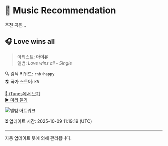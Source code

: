 
# 🎵 Music Recommendation

추천 곡은...

## 🎧 Love wins all  
> 아티스트: **아이유**  
> 앨범: _Love wins all - Single_  

🔍 검색 키워드: `rnb+happy`  
🌎 국가 스토어: `KR`

[🔗 iTunes에서 보기](https://music.apple.com/kr/album/love-wins-all/1726888401?i=1726888402&uo=4)  
[▶️ 미리 듣기](https://audio-ssl.itunes.apple.com/itunes-assets/AudioPreview112/v4/83/8a/0f/838a0fc8-538a-7f48-de7e-bb526d2c8bb0/mzaf_6419446688308081613.plus.aac.p.m4a)

![앨범 아트워크](https://is1-ssl.mzstatic.com/image/thumb/Music126/v4/e3/56/1e/e3561eb5-de12-790d-569b-53fa22e6b491/cover_KM0019422_1.jpg/100x100bb.jpg)

⏳ 업데이트 시간: 2025-10-09 11:19:19 (UTC)

---
자동 업데이트 봇에 의해 관리됩니다.
